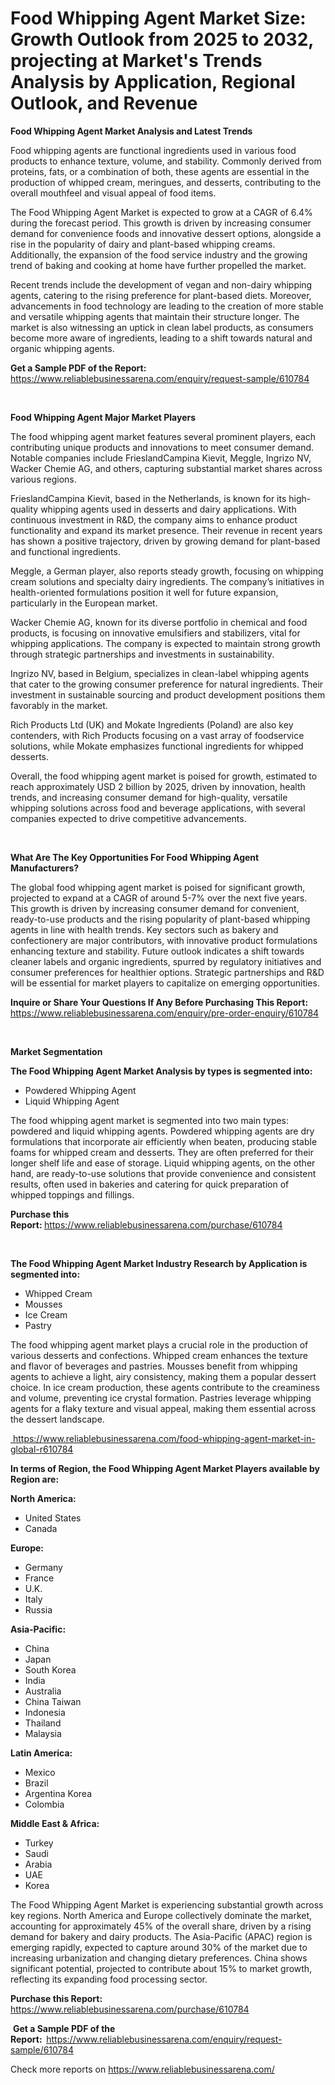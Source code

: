 <p><h1>Food Whipping Agent Market Size: Growth Outlook from 2025 to 2032, projecting at Market's Trends Analysis by Application, Regional Outlook, and Revenue</h1></p><p><strong>Food Whipping Agent Market Analysis and Latest Trends</strong></p>
<p><p>Food whipping agents are functional ingredients used in various food products to enhance texture, volume, and stability. Commonly derived from proteins, fats, or a combination of both, these agents are essential in the production of whipped cream, meringues, and desserts, contributing to the overall mouthfeel and visual appeal of food items.</p><p>The Food Whipping Agent Market is expected to grow at a CAGR of 6.4% during the forecast period. This growth is driven by increasing consumer demand for convenience foods and innovative dessert options, alongside a rise in the popularity of dairy and plant-based whipping creams. Additionally, the expansion of the food service industry and the growing trend of baking and cooking at home have further propelled the market.</p><p>Recent trends include the development of vegan and non-dairy whipping agents, catering to the rising preference for plant-based diets. Moreover, advancements in food technology are leading to the creation of more stable and versatile whipping agents that maintain their structure longer. The market is also witnessing an uptick in clean label products, as consumers become more aware of ingredients, leading to a shift towards natural and organic whipping agents.</p></p>
<p><strong>Get a Sample PDF of the Report:&nbsp;</strong> <a href="https://www.reliablebusinessarena.com/enquiry/request-sample/610784?utm_campaign=2805&utm_medium=2&utm_source=Github&utm_content=ia&utm_term=23032025&utm_id=food-whipping-agent">https://www.reliablebusinessarena.com/enquiry/request-sample/610784</a></p>
<p>&nbsp;</p>
<p><strong>Food Whipping Agent Major Market Players</strong></p>
<p><p>The food whipping agent market features several prominent players, each contributing unique products and innovations to meet consumer demand. Notable companies include FrieslandCampina Kievit, Meggle, Ingrizo NV, Wacker Chemie AG, and others, capturing substantial market shares across various regions.</p><p>FrieslandCampina Kievit, based in the Netherlands, is known for its high-quality whipping agents used in desserts and dairy applications. With continuous investment in R&D, the company aims to enhance product functionality and expand its market presence. Their revenue in recent years has shown a positive trajectory, driven by growing demand for plant-based and functional ingredients.</p><p>Meggle, a German player, also reports steady growth, focusing on whipping cream solutions and specialty dairy ingredients. The company’s initiatives in health-oriented formulations position it well for future expansion, particularly in the European market.</p><p>Wacker Chemie AG, known for its diverse portfolio in chemical and food products, is focusing on innovative emulsifiers and stabilizers, vital for whipping applications. The company is expected to maintain strong growth through strategic partnerships and investments in sustainability.</p><p>Ingrizo NV, based in Belgium, specializes in clean-label whipping agents that cater to the growing consumer preference for natural ingredients. Their investment in sustainable sourcing and product development positions them favorably in the market.</p><p>Rich Products Ltd (UK) and Mokate Ingredients (Poland) are also key contenders, with Rich Products focusing on a vast array of foodservice solutions, while Mokate emphasizes functional ingredients for whipped desserts.</p><p>Overall, the food whipping agent market is poised for growth, estimated to reach approximately USD 2 billion by 2025, driven by innovation, health trends, and increasing consumer demand for high-quality, versatile whipping solutions across food and beverage applications, with several companies expected to drive competitive advancements.</p></p>
<p>&nbsp;</p>
<p><strong>What Are The Key Opportunities For Food Whipping Agent Manufacturers?</strong></p>
<p><p>The global food whipping agent market is poised for significant growth, projected to expand at a CAGR of around 5-7% over the next five years. This growth is driven by increasing consumer demand for convenient, ready-to-use products and the rising popularity of plant-based whipping agents in line with health trends. Key sectors such as bakery and confectionery are major contributors, with innovative product formulations enhancing texture and stability. Future outlook indicates a shift towards cleaner labels and organic ingredients, spurred by regulatory initiatives and consumer preferences for healthier options. Strategic partnerships and R&D will be essential for market players to capitalize on emerging opportunities.</p></p>
<p><strong>Inquire or Share Your Questions If Any Before Purchasing This Report:</strong> <a href="https://www.reliablebusinessarena.com/enquiry/pre-order-enquiry/610784?utm_campaign=2805&utm_medium=2&utm_source=Github&utm_content=ia&utm_term=23032025&utm_id=food-whipping-agent">https://www.reliablebusinessarena.com/enquiry/pre-order-enquiry/610784</a></p>
<p>&nbsp;</p>
<p><strong>Market Segmentation</strong></p>
<p><strong>The Food Whipping Agent Market Analysis by types is segmented into:</strong></p>
<p><ul><li>Powdered Whipping Agent</li><li>Liquid Whipping Agent</li></ul></p>
<p><p>The food whipping agent market is segmented into two main types: powdered and liquid whipping agents. Powdered whipping agents are dry formulations that incorporate air efficiently when beaten, producing stable foams for whipped cream and desserts. They are often preferred for their longer shelf life and ease of storage. Liquid whipping agents, on the other hand, are ready-to-use solutions that provide convenience and consistent results, often used in bakeries and catering for quick preparation of whipped toppings and fillings.</p></p>
<p><strong>Purchase this Report:&nbsp;</strong><a href="https://www.reliablebusinessarena.com/purchase/610784?utm_campaign=2805&utm_medium=2&utm_source=Github&utm_content=ia&utm_term=23032025&utm_id=food-whipping-agent">https://www.reliablebusinessarena.com/purchase/610784</a></p>
<p>&nbsp;</p>
<p><strong>The Food Whipping Agent Market Industry Research by Application is segmented into:</strong></p>
<p><ul><li>Whipped Cream</li><li>Mousses</li><li>Ice Cream</li><li>Pastry</li></ul></p>
<p><p>The food whipping agent market plays a crucial role in the production of various desserts and confections. Whipped cream enhances the texture and flavor of beverages and pastries. Mousses benefit from whipping agents to achieve a light, airy consistency, making them a popular dessert choice. In ice cream production, these agents contribute to the creaminess and volume, preventing ice crystal formation. Pastries leverage whipping agents for a flaky texture and visual appeal, making them essential across the dessert landscape.</p></p>
<p><a href="https://www.reliablebusinessarena.com/food-whipping-agent-market-in-global-r610784?utm_campaign=2805&utm_medium=2&utm_source=Github&utm_content=ia&utm_term=23032025&utm_id=food-whipping-agent">&nbsp;https://www.reliablebusinessarena.com/food-whipping-agent-market-in-global-r610784</a></p>
<p><strong>In terms of Region, the Food Whipping Agent Market Players available by Region are:</strong></p>
<p>
    <p> <strong> North America: </strong>
        <ul>
            <li>United States</li>
            <li>Canada</li>
        </ul>
        </p> 
    <p> <strong> Europe: </strong>
        <ul>
            <li>Germany</li>
            <li>France</li>
            <li>U.K.</li>
            <li>Italy</li>
            <li>Russia</li>
        </ul>
        </p> 
    <p> <strong> Asia-Pacific: </strong>
        <ul>
            <li>China</li>
            <li>Japan</li>
            <li>South Korea</li>
            <li>India</li>
            <li>Australia</li>
            <li>China Taiwan</li>
            <li>Indonesia</li>
            <li>Thailand</li>
            <li>Malaysia</li>
        </ul>
        </p> 
    <p> <strong> Latin America: </strong>
        <ul>
            <li>Mexico</li>
            <li>Brazil</li>
            <li>Argentina Korea</li>
            <li>Colombia</li>
        </ul>
        </p> 
    <p> <strong> Middle East & Africa: </strong>
        <ul>
            <li>Turkey</li>
            <li>Saudi</li>
            <li>Arabia</li>
            <li>UAE</li>
            <li>Korea</li>
        </ul>
    </p>
    </p>
<p><p>The Food Whipping Agent Market is experiencing substantial growth across key regions. North America and Europe collectively dominate the market, accounting for approximately 45% of the overall share, driven by a rising demand for bakery and dairy products. The Asia-Pacific (APAC) region is emerging rapidly, expected to capture around 30% of the market due to increasing urbanization and changing dietary preferences. China shows significant potential, projected to contribute about 15% to market growth, reflecting its expanding food processing sector.</p></p>
<p><strong>Purchase this Report: </strong><a href="https://www.reliablebusinessarena.com/purchase/610784?utm_campaign=2805&utm_medium=2&utm_source=Github&utm_content=ia&utm_term=23032025&utm_id=food-whipping-agent">https://www.reliablebusinessarena.com/purchase/610784</a></p>
<p>&nbsp;<strong>Get a Sample PDF of the Report:&nbsp;&nbsp;</strong><a href="https://www.reliablebusinessarena.com/enquiry/request-sample/610784?utm_campaign=2805&utm_medium=2&utm_source=Github&utm_content=ia&utm_term=23032025&utm_id=food-whipping-agent">https://www.reliablebusinessarena.com/enquiry/request-sample/610784</a></p>
<p><strong></strong></p>
<p>Check more reports on <a href="https://www.reliablebusinessarena.com/?utm_campaign=2805&utm_medium=2&utm_source=Github&utm_content=ia&utm_term=23032025&utm_id=food-whipping-agent">https://www.reliablebusinessarena.com/</a></p>